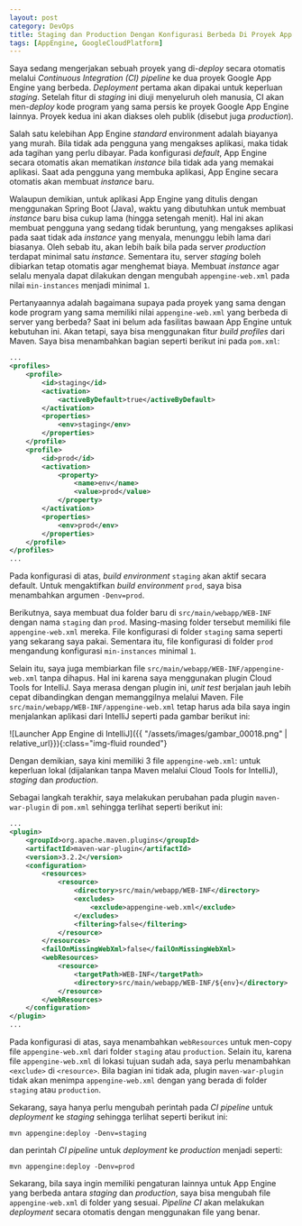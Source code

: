 ```yaml
---
layout: post
category: DevOps
title: Staging dan Production Dengan Konfigurasi Berbeda Di Proyek App Engine Yang Sama
tags: [AppEngine, GoogleCloudPlatform]
---
```


Saya sedang mengerjakan sebuah proyek yang di-*deploy* secara otomatis melalui *Continuous Integration (CI) pipeline* ke dua proyek Google App Engine yang berbeda.  *Deployment* pertama akan dipakai untuk keperluan *staging*.  Setelah fitur  di *staging* ini diuji menyeluruh oleh manusia, CI akan men-*deploy* kode program yang sama persis ke proyek Google App Engine lainnya.  Proyek kedua ini akan diakses oleh publik (disebut juga *production*).

Salah satu kelebihan App Engine *standard* environment adalah biayanya yang murah.  Bila tidak ada pengguna yang mengakses aplikasi, maka tidak ada tagihan yang perlu dibayar.  Pada konfigurasi *default*, App Engine secara otomatis akan mematikan *instance* bila tidak ada yang memakai aplikasi.  Saat ada pengguna yang membuka aplikasi, App Engine secara otomatis akan membuat *instance* baru.

Walaupun demikian, untuk aplikasi App Engine yang ditulis dengan menggunakan Spring Boot (Java), waktu yang dibutuhkan untuk membuat *instance* baru bisa cukup lama (hingga setengah menit).  Hal ini akan membuat pengguna yang sedang tidak beruntung, yang mengakses aplikasi pada saat tidak ada *instance* yang menyala, menunggu lebih lama dari biasanya.  Oleh sebab itu, akan lebih baik bila pada server *production* terdapat minimal satu *instance*.  Sementara itu, server *staging* boleh dibiarkan tetap otomatis agar menghemat biaya.  Membuat *instance* agar selalu menyala dapat dilakukan dengan mengubah `appengine-web.xml` pada nilai `min-instances` menjadi minimal `1`.

Pertanyaannya adalah bagaimana supaya pada proyek yang sama dengan kode program yang sama memiliki nilai `appengine-web.xml` yang berbeda di server yang berbeda?  Saat ini belum ada fasilitas bawaan App Engine untuk kebutuhan ini.  Akan tetapi, saya bisa menggunakan fitur *build profiles* dari Maven.  Saya bisa menambahkan bagian seperti berikut ini pada `pom.xml`:

```xml
...
<profiles>
    <profile>
        <id>staging</id>
        <activation>
            <activeByDefault>true</activeByDefault>
        </activation>
        <properties>
            <env>staging</env>
        </properties>
    </profile>
    <profile>
        <id>prod</id>
        <activation>
            <property>
                <name>env</name>
                <value>prod</value>
            </property>
        </activation>
        <properties>
            <env>prod</env>
        </properties>
    </profile>
</profiles>
...
```

Pada konfigurasi di atas, *build environment* `staging` akan aktif secara default.  Untuk mengaktifkan *build environment* `prod`, saya bisa menambahkan argumen `-Denv=prod`.

Berikutnya, saya membuat dua folder baru di `src/main/webapp/WEB-INF` dengan nama `staging` dan `prod`. Masing-masing folder tersebut memiliki file `appengine-web.xml` mereka.  File konfigurasi di folder `staging` sama seperti yang sekarang saya pakai.  Sementara itu, file konfigurasi di folder `prod` mengandung konfigurasi `min-instances` minimal `1`.

Selain itu, saya juga membiarkan file `src/main/webapp/WEB-INF/appengine-web.xml` tanpa dihapus.  Hal ini karena saya menggunakan plugin Cloud Tools for IntelliJ.  Saya merasa dengan plugin ini, *unit test* berjalan jauh lebih cepat dibandingkan dengan memanggilnya melalui Maven. File `src/main/webapp/WEB-INF/appengine-web.xml` tetap harus ada bila saya ingin menjalankan aplikasi dari IntelliJ seperti pada gambar berikut ini:

![Launcher App Engine di IntelliJ]({{ "/assets/images/gambar_00018.png" | relative_url}}){:class="img-fluid rounded"}

Dengan demikian, saya kini memiliki 3 file `appengine-web.xml`: untuk keperluan lokal (dijalankan tanpa Maven melalui Cloud Tools for IntelliJ), *staging* dan *production*.

Sebagai langkah terakhir, saya melakukan perubahan pada plugin `maven-war-plugin` di `pom.xml` sehingga terlihat seperti berikut ini:

```xml
...
<plugin>
    <groupId>org.apache.maven.plugins</groupId>
    <artifactId>maven-war-plugin</artifactId>
    <version>3.2.2</version>
    <configuration>
        <resources>
            <resource>
                <directory>src/main/webapp/WEB-INF</directory>
                <excludes>
                    <exclude>appengine-web.xml</exclude>
                </excludes>
                <filtering>false</filtering>
            </resource>
        </resources>
        <failOnMissingWebXml>false</failOnMissingWebXml>
        <webResources>
            <resource>
                <targetPath>WEB-INF</targetPath>
                <directory>src/main/webapp/WEB-INF/${env}</directory>
            </resource>
        </webResources>
    </configuration>
</plugin>
...

```

Pada konfigurasi di atas, saya menambahkan `webResources` untuk men-copy file `appengine-web.xml` dari folder `staging` atau `production`.  Selain itu, karena file `appengine-web.xml` di lokasi tujuan sudah ada, saya perlu menambahkan `<exclude>` di `<resource>`.  Bila bagian ini tidak ada, plugin `maven-war-plugin` tidak akan menimpa `appengine-web.xml` dengan yang berada di folder `staging` atau `production`.

Sekarang, saya hanya perlu mengubah perintah pada *CI pipeline* untuk *deployment* ke *staging* sehingga terlihat seperti berikut ini:

```
mvn appengine:deploy -Denv=staging
```

dan perintah *CI pipeline* untuk *deployment* ke *production* menjadi seperti:

```
mvn appengine:deploy -Denv=prod
```

Sekarang, bila saya ingin memiliki pengaturan lainnya untuk App Engine yang berbeda antara *staging* dan *production*, saya bisa mengubah file `appengine-web.xml` di folder yang sesuai.  *Pipeline CI* akan melakukan *deployment* secara otomatis dengan menggunakan file yang benar.
